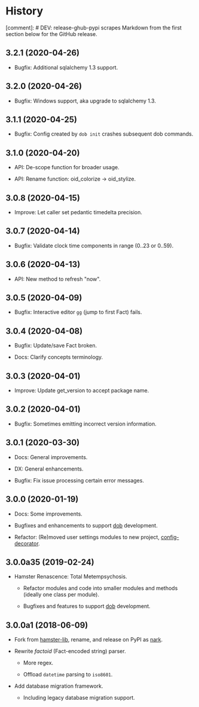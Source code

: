 # History

[comment]: # DEV: release-ghub-pypi scrapes Markdown from the first section below for the GitHub release.

## 3.2.1 (2020-04-26)

- Bugfix: Additional sqlalchemy 1.3 support.

## 3.2.0 (2020-04-26)

- Bugfix: Windows support, aka upgrade to sqlalchemy 1.3.

## 3.1.1 (2020-04-25)

- Bugfix: Config created by `dob init` crashes subsequent dob commands.

## 3.1.0 (2020-04-20)

- API: De-scope function for broader usage.

- API: Rename function: oid_colorize → oid_stylize.

## 3.0.8 (2020-04-15)

- Improve: Let caller set pedantic timedelta precision.

## 3.0.7 (2020-04-14)

- Bugfix: Validate clock time components in range (0..23 or 0..59).

## 3.0.6 (2020-04-13)

- API: New method to refresh "now".

## 3.0.5 (2020-04-09)

- Bugfix: Interactive editor `gg` (jump to first Fact) fails.

## 3.0.4 (2020-04-08)

- Bugfix: Update/save Fact broken.

- Docs: Clarify concepts terminology.

## 3.0.3 (2020-04-01)

- Improve: Update get_version to accept package name.

## 3.0.2 (2020-04-01)

- Bugfix: Sometimes emitting incorrect version information.

## 3.0.1 (2020-03-30)

- Docs: General improvements.

- DX: General enhancements.

- Bugfix: Fix issue processing certain error messages.

## 3.0.0 (2020-01-19)

- Docs: Some improvements.

- Bugfixes and enhancements to support [dob](https://github.com/hotoffthehamster/dob) development.

- Refactor: (Re)moved user settings modules to new project, [config-decorator](https://github.com/hotoffthehamster/config-decorator).

## 3.0.0a35 (2019-02-24)

- Hamster Renascence: Total Metempsychosis.

  - Refactor modules and code into smaller modules and methods
    (ideally one class per module).

  - Bugfixes and features to support
    [dob](https://github.com/hotoffthehamster/dob)
    development.

## 3.0.0a1 (2018-06-09)

- Fork from
  [hamster-lib](https://nark.readthedocs.io/en/latest/history-hamster-lib.html),
  rename, and release on PyPI as
  [nark](https://pypi.org/project/nark).

- Rewrite *factoid* (Fact-encoded string) parser.

  - More regex.

  - Offload `datetime` parsing to `iso8601`.

- Add database migration framework.

  - Including legacy database migration support.


